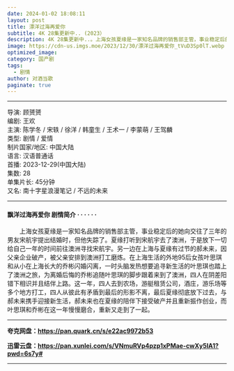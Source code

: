 ```yaml
---
date: 2024-01-02 18:08:11
layout: post
title: 漂洋过海再爱你
subtitle: 4K 28集更新中.. (2023）
description: 4K 28集更新中..。上海女孩夏缘是一家知名品牌的销售部主管，事业稳定后的她向交往了三年的男友宋航宇提出结婚时，但他失踪了。夏缘打听到宋航宇去了澳洲，于是放下一切给自己一年的时间前往澳洲寻找宋航宇。另一边在上海与夏缘有过节的郝未来，因父亲企业破产...
image: https://cdn-us.imgs.moe/2023/12/30/漂洋过海再爱你_tVuD3Sp0lT.webp
optimized_image: 
category: 国产剧
tags:
  - 剧情
author: 对酒当歌
paginate: true
---
```


---

导演: 顾赟赟  
编剧: 王欢  
主演: 陈学冬 / 宋轶 / 徐洋 / 韩童生 / 王术一 / 李蒙萌 / 王驾麟  
类型: 剧情 / 爱情  
制片国家/地区: 中国大陆  
语言: 汉语普通话  
首播: 2023-12-29(中国大陆)  
集数: 28  
单集片长: 45分钟  
又名: 南十字星浪漫笔记 / 不远的未来  

---

#### 飘洋过海再爱你 剧情简介 · · · · · ·

　　上海女孩夏缘是一家知名品牌的销售部主管，事业稳定后的她向交往了三年的男友宋航宇提出结婚时，但他失踪了。夏缘打听到宋航宇去了澳洲，于是放下一切给自己一年的时间前往澳洲寻找宋航宇。另一边在上海与夏缘有过节的郝未来，因父亲企业破产，被父亲安排到澳洲打工磨炼。在上海生活的外地95后女孩叶思琪和从小在上海长大的乔彬闪婚闪离，一时头脑发热想要追寻新生活的叶思琪也踏上了澳洲之旅，为离婚后悔的乔彬追随叶思琪的脚步跟着来到了澳洲，四人在阴差阳错下相识并且结伴上路。这一年，四人去到农场，游艇租赁公司，酒庄，游乐场等多个地方打工，四人从彼此有矛盾到最后的形影不离，最后夏缘彻底放下过去，与郝未来携手迎接新生活，郝未来也在夏缘的陪伴下接受破产并且重新振作创业，而叶思琪和乔彬在这一年慢慢磨合，重新又走到了一起。

---

**夸克网盘：<https://pan.quark.cn/s/e22ac9972b53>**

**迅雷云盘：<https://pan.xunlei.com/s/VNmuRVp4pzp1xPMae-cwXy5IA1?pwd=6s7y#>**

---
